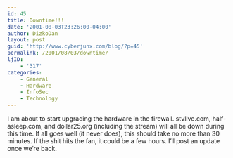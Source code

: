 ```yaml
---
id: 45
title: Downtime!!!
date: '2001-08-03T23:26:00-04:00'
author: DizkoDan
layout: post
guid: 'http://www.cyberjunx.com/blog/?p=45'
permalink: /2001/08/03/downtime/
ljID:
    - '317'
categories:
    - General
    - Hardware
    - InfoSec
    - Technology
---
```


I am about to start upgrading the hardware in the firewall. stvlive.com, half-asleep.com, and dollar25.org (including the stream) will all be down during this time. If all goes well (it never does), this should take no more than 30 minutes. If the shit hits the fan, it could be a few hours. I’ll post an update once we’re back.